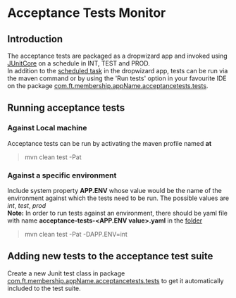 Acceptance Tests Monitor
========================

## Introduction
The acceptance tests are packaged as a dropwizard app and invoked using 
[JUnitCore](http://junit.sourceforge.net/javadoc/org/junit/runner/JUnitCore.html) on a schedule in INT, TEST and PROD.  
In addition to the [scheduled task](https://github.com/atam4j/atam4j/blob/master/src/main/java/me/atam/atam4j/AcceptanceTestsRunnerTask.java) 
in the dropwizard app, tests can be run via the maven command or by using the 'Run tests' option in your favourite IDE 
on the package [com.ft.membership.appName.acceptancetests.tests](src/main/java/com/ft/membership/appName/acceptancetests/tests).

## Running acceptance tests
### Against Local machine
Acceptance tests can be run by activating the maven profile named **at** 
> mvn clean test -Pat

### Against a specific environment
Include system property **APP.ENV** whose value would be the name of the environment against which the tests need to be run.
The possible values are *int*, *test*, *prod*  
**Note:** In order to run tests against an environment, there should be yaml file with name 
**acceptance-tests-<APP.ENV value>.yaml** in the [folder](src/main/resources)
> mvn clean test -Pat -DAPP.ENV=int
    
## Adding new tests to the acceptance test suite
Create a new Junit test class in package 
[com.ft.membership.appName.acceptancetests.tests](src/main/java/com/ft/membership/appName/acceptancetests/tests) to get 
it automatically included to the test suite.
      